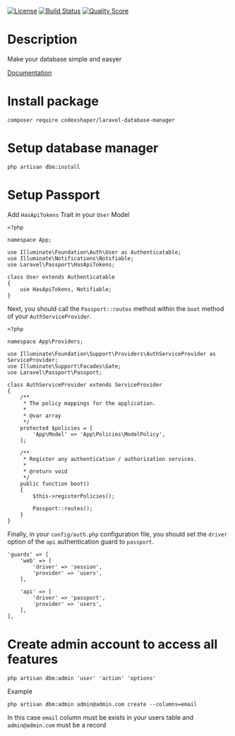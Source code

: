 [![License](http://img.shields.io/:license-mit-blue.svg?style=flat-square)](http://badges.mit-license.org)
[![Build Status](https://travis-ci.org/Codexshaper/laravel-database-manager.svg?branch=master)](https://travis-ci.org/Codexshaper/laravel-database-manager)
[![Quality Score](https://img.shields.io/scrutinizer/g/Codexshaper/laravel-database-manager.svg?style=flat-square)](https://scrutinizer-ci.com/g/Codexshaper/laravel-database-manager)

# Description
Make your database simple and easyer

[Documentation](https://codexshaper.github.io/docs/laravel-database-manager/)

# Install package

```
composer require codexshaper/laravel-database-manager
```

# Setup database manager

```
php artisan dbm:install
```
# Setup Passport

Add `HasApiTokens` Trait in your `User` Model

```
<?php

namespace App;

use Illuminate\Foundation\Auth\User as Authenticatable;
use Illuminate\Notifications\Notifiable;
use Laravel\Passport\HasApiTokens;

class User extends Authenticatable
{
    use HasApiTokens, Notifiable;
}
```
Next, you should call the `Passport::routes` method within the `boot` method of your `AuthServiceProvider`.
```
<?php

namespace App\Providers;

use Illuminate\Foundation\Support\Providers\AuthServiceProvider as ServiceProvider;
use Illuminate\Support\Facades\Gate;
use Laravel\Passport\Passport;

class AuthServiceProvider extends ServiceProvider
{
    /**
     * The policy mappings for the application.
     *
     * @var array
     */
    protected $policies = [
        'App\Model' => 'App\Policies\ModelPolicy',
    ];

    /**
     * Register any authentication / authorization services.
     *
     * @return void
     */
    public function boot()
    {
        $this->registerPolicies();

        Passport::routes();
    }
}
```
Finally, in your `config/auth.php` configuration file, you should set the `driver` option of the `api` authentication guard to `passport`.
```
'guards' => [
    'web' => [
        'driver' => 'session',
        'provider' => 'users',
    ],

    'api' => [
        'driver' => 'passport',
        'provider' => 'users',
    ],
],
```

# Create admin account to access all features

```
php artisan dbm:admin 'user' 'action' 'options'
```
Example
```
php artisan dbm:admin admin@admin.com create --columns=email
```

In this case ```email``` column must be exists in your users table and ```admin@admin.com``` must be a record